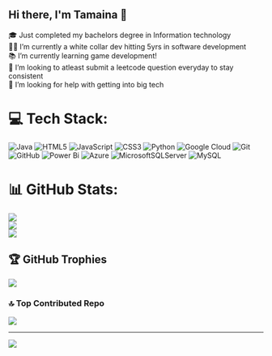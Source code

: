 ## Hi there, I'm Tamaina 💃


 🎓 Just completed my bachelors degree in Information technology<br/>
 👩‍💻 I’m currently a white collar dev hitting 5yrs in software development<br/>
 📚 I’m currently learning game development! <br/>
 👯 I’m looking to atleast submit a leetcode question everyday to stay consistent<br/>
 🙈 I’m looking for help with getting into big tech<br/>

 

# 💻 Tech Stack:
![Java](https://img.shields.io/badge/java-%23ED8B00.svg?style=for-the-badge&logo=openjdk&logoColor=white) ![HTML5](https://img.shields.io/badge/html5-%23E34F26.svg?style=for-the-badge&logo=html5&logoColor=white) ![JavaScript](https://img.shields.io/badge/javascript-%23323330.svg?style=for-the-badge&logo=javascript&logoColor=%23F7DF1E) ![CSS3](https://img.shields.io/badge/css3-%231572B6.svg?style=for-the-badge&logo=css3&logoColor=white) ![Python](https://img.shields.io/badge/python-3670A0?style=for-the-badge&logo=python&logoColor=ffdd54) ![Google Cloud](https://img.shields.io/badge/GoogleCloud-%234285F4.svg?style=for-the-badge&logo=google-cloud&logoColor=white) ![Git](https://img.shields.io/badge/git-%23F05033.svg?style=for-the-badge&logo=git&logoColor=white) ![GitHub](https://img.shields.io/badge/github-%23121011.svg?style=for-the-badge&logo=github&logoColor=white) ![Power Bi](https://img.shields.io/badge/power_bi-F2C811?style=for-the-badge&logo=powerbi&logoColor=black) ![Azure](https://img.shields.io/badge/azure-%230072C6.svg?style=for-the-badge&logo=microsoftazure&logoColor=white) ![MicrosoftSQLServer](https://img.shields.io/badge/Microsoft%20SQL%20Server-CC2927?style=for-the-badge&logo=microsoft%20sql%20server&logoColor=white) ![MySQL](https://img.shields.io/badge/mysql-4479A1.svg?style=for-the-badge&logo=mysql&logoColor=white)
# 📊 GitHub Stats:
![](https://github-readme-stats.vercel.app/api?username=gigoles&theme=shadow_green&hide_border=false&include_all_commits=false&count_private=false)<br/>
![](https://nirzak-streak-stats.vercel.app/?user=gigoles&theme=shadow_green&hide_border=false)<br/>
![](https://github-readme-stats.vercel.app/api/top-langs/?username=gigoles&theme=shadow_green&hide_border=false&include_all_commits=false&count_private=false&layout=compact)

## 🏆 GitHub Trophies
![](https://github-profile-trophy.vercel.app/?username=gigoles&theme=radical&no-frame=false&no-bg=true&margin-w=4)

### 🔝 Top Contributed Repo
![](https://github-contributor-stats.vercel.app/api?username=gigoles&limit=5&theme=dark&combine_all_yearly_contributions=true)

---
[![](https://visitcount.itsvg.in/api?id=gigoles&icon=4&color=3)](https://visitcount.itsvg.in)

<!-- Proudly created with GPRM ( https://gprm.itsvg.in ) -->


